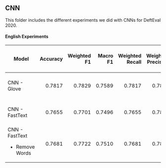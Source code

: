 ## CNN
This folder includes the different experiments we did with CNNs for DeftEval 2020.

#### English Experiments

| Model                                          | Accuracy  | Weighted F1 | Macro F1 | Weighted Recall| Weighted Precision| (tn, fp, fn, tp) |
| ---------------------------------------------- |----------:| -----------:| --------:| --------------:| -----------------:| ----------------:|
| CNN - Glove                                    | 0.7817    | 0.7829      | 0.7589   | 0.7817         |  0.7846           | 1442 267 311 628 |
| CNN - FastText                                 | 0.7655    | 0.7701      | 0.7496   | 0.7655         |  0.7827           | 1346 214 407 681 |
| CNN - FastText <ul><li>Remove Words</li></ul>  | 0.7681    | 0.7722      | 0.7510   | 0.7681         |  0.7821           | 1364 225 389 670 |


